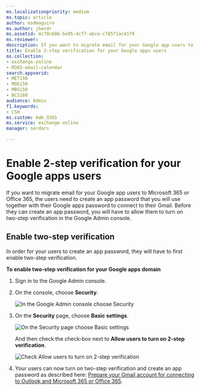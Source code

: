 ```yaml
---
ms.localizationpriority: medium
ms.topic: article
author: msdmaguire
ms.author: jhendr
ms.assetid: 4c70c606-5e95-4cf7-abce-cf85f1ac4179
ms.reviewer: 
description: If you want to migrate email for your Google app users to Microsoft 365 or Office 365, the users need to create an app password that you will use together with their Google apps password to connect to their Gmail. Before they can create an app password, you will have to allow them to turn on two-step verification in the Google Admin console.
title: Enable 2-step verification for your Google apps users
ms.collection: 
- exchange-online
- M365-email-calendar
search.appverid:
- MET150
- MOE150
- MBS150
- BCS160
audience: Admin
f1.keywords:
- CSH
ms.custom: Adm_O365
ms.service: exchange-online
manager: serdars

---
```


# Enable 2-step verification for your Google apps users

If you want to migrate email for your Google app users to Microsoft 365 or Office 365, the users need to create an app password that you will use together with their Google apps password to connect to their Gmail. Before they can create an app password, you will have to allow them to turn on two-step verification in the Google Admin console.

## Enable two-step verification

In order for your users to create an app password, they will have to first enable two-step verification.

 **To enable two-step verification for your Google apps domain**

1. Sign in to the Google Admin console.

2. On the console, choose **Security**.

    ![In the Google Admin console choose Security](../media/f0c0536d-527c-419d-b0c8-02e452fb4b4d.png)

3. On the **Security** page, choose **Basic settings**.

    ![On the Security page choose Basic settings](../media/ff1dd30f-6e45-43ca-9fd0-ed7de9e12131.png)

    And then check the check-box next to **Allow users to turn on 2-step verification**.

    ![Check Allow users to turn on 2-step verification](../media/e7870fee-90c5-47c8-8428-4130bf4c951c.png)

4. Your users can now turn on two-step verification and create an app password as described here: [Prepare your Gmail account for connecting to Outlook and Microsoft 365 or Office 365](prepare-gmail-or-g-suite-accounts.md).
